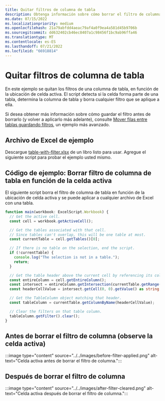 ```yaml
---
title: Quitar filtros de columna de tabla
description: Obtenga información sobre cómo borrar el filtro de columna de tabla en función de la ubicación de celda activa.
ms.date: 07/15/2022
ms.localizationpriority: medium
ms.openlocfilehash: 21a79abfdd4aeac79af4a0f9ea4a581d45b9706b
ms.sourcegitcommit: dd632402cb46ec8407a1c98456f1bc9ab96ffa46
ms.translationtype: MT
ms.contentlocale: es-ES
ms.lasthandoff: 07/21/2022
ms.locfileid: "66918814"
---
```

# <a name="remove-table-column-filters"></a>Quitar filtros de columna de tabla

En este ejemplo se quitan los filtros de una columna de tabla, en función de la ubicación de celda activa. El script detecta si la celda forma parte de una tabla, determina la columna de tabla y borra cualquier filtro que se aplique a ella.

Si desea obtener más información sobre cómo guardar el filtro antes de borrarlo (y volver a aplicarlo más adelante), consulte [Mover filas entre tablas guardando filtros](move-rows-across-tables.md), un ejemplo más avanzado.

## <a name="sample-excel-file"></a>Archivo de Excel de ejemplo

Descargue <a href="table-with-filter.xlsx">table-with-filter.xlsx</a> de un libro listo para usar. Agregue el siguiente script para probar el ejemplo usted mismo.

## <a name="sample-code-clear-table-column-filter-based-on-active-cell"></a>Código de ejemplo: Borrar filtro de columna de tabla en función de la celda activa

El siguiente script borra el filtro de columna de tabla en función de la ubicación de celda activa y se puede aplicar a cualquier archivo de Excel con una tabla.

```TypeScript
function main(workbook: ExcelScript.Workbook) {
  // Get the active cell.
  const cell = workbook.getActiveCell();

  // Get the tables associated with that cell.
  // Since tables can't overlap, this will be one table at most.
  const currentTable = cell.getTables()[0];

  // If there is no table on the selection, end the script.
  if (!currentTable) {
    console.log("The selection is not in a table.");
    return;
  }

  // Get the table header above the current cell by referencing its column.
  const entireColumn = cell.getEntireColumn();
  const intersect = entireColumn.getIntersection(currentTable.getRange());
  const headerCellValue = intersect.getCell(0, 0).getValue() as string;

  // Get the TableColumn object matching that header.
  const tableColumn = currentTable.getColumnByName(headerCellValue);

  // Clear the filters on that table column.
  tableColumn.getFilter().clear();
}
```

## <a name="before-clearing-column-filter-notice-the-active-cell"></a>Antes de borrar el filtro de columna (observe la celda activa)

:::image type="content" source="../../images/before-filter-applied.png" alt-text="Celda activa antes de borrar el filtro de columna.":::

## <a name="after-clearing-column-filter"></a>Después de borrar el filtro de columna

:::image type="content" source="../../images/after-filter-cleared.png" alt-text="Celda activa después de borrar el filtro de columna.":::
